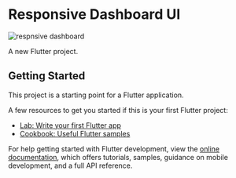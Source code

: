 # Responsive Dashboard UI
![respnsive dashboard](https://user-images.githubusercontent.com/81623956/201493544-15c73b1e-0b7a-4b1c-9f48-778c1aa48420.gif)

A new Flutter project.

## Getting Started

This project is a starting point for a Flutter application.

A few resources to get you started if this is your first Flutter project:

- [Lab: Write your first Flutter app](https://docs.flutter.dev/get-started/codelab)
- [Cookbook: Useful Flutter samples](https://docs.flutter.dev/cookbook)

For help getting started with Flutter development, view the
[online documentation](https://docs.flutter.dev/), which offers tutorials,
samples, guidance on mobile development, and a full API reference.
